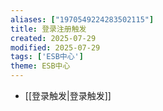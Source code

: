 ```yaml
---
aliases: ["1970549224283502115"]
title: 登录注册触发
created: 2025-07-29
modified: 2025-07-29
tags: ['ESB中心']
theme: ESB中心
---
```


- [[登录触发|登录触发]]